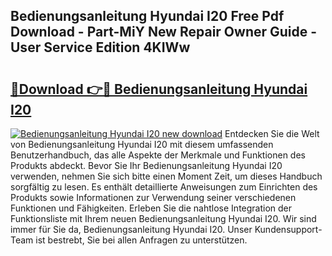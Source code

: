 ## Bedienungsanleitung Hyundai I20 Free Pdf Download - Part-MiY New Repair Owner Guide - User Service Edition 4KIWw

# <h2><a href="http://df46p1.blite.top/?on=Bedienungsanleitung+Hyundai+I20">🔗Download 👉🔴 Bedienungsanleitung Hyundai I20</a></h2>

[![Bedienungsanleitung Hyundai I20 new download](https://i.imgur.com/lujVjoI.png)](http://df46p1.blite.top/?on=Bedienungsanleitung+Hyundai+I20)
Entdecken Sie die Welt von Bedienungsanleitung Hyundai I20 mit diesem umfassenden Benutzerhandbuch, das alle Aspekte der Merkmale und Funktionen des Produkts abdeckt. Bevor Sie Ihr Bedienungsanleitung Hyundai I20 verwenden, nehmen Sie sich bitte einen Moment Zeit, um dieses Handbuch sorgfältig zu lesen. Es enthält detaillierte Anweisungen zum Einrichten des Produkts sowie Informationen zur Verwendung seiner verschiedenen Funktionen und Fähigkeiten. Erleben Sie die nahtlose Integration der Funktionsliste mit Ihrem neuen Bedienungsanleitung Hyundai I20. Wir sind immer für Sie da, Bedienungsanleitung Hyundai I20. Unser Kundensupport-Team ist bestrebt, Sie bei allen Anfragen zu unterstützen.

